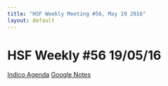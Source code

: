 ```yaml
---
title: "HSF Weekly Meeting #56, May 19 2016"
layout: default
---
```


# HSF Weekly #56 19/05/16

[Indico Agenda](https://indico.cern.ch/event/533452/)
[Google Notes](https://docs.google.com/document/d/13-83-r6GoCWiE0sNSx6zlsknXymkMWr6WnkocEWBAzY/edit#)

